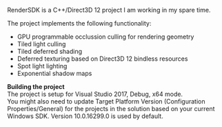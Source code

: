 RenderSDK is a C++/Direct3D 12 project I am working in my spare time.

The project implements the following functionality:

- GPU programmable occlussion culling for rendering geometry
- Tiled light culling
- Tiled deferred shading
- Deferred texturing based on Direct3D 12 bindless resources
- Spot light lighting
- Exponential shadow maps

<b>Building the project</b>  
The project is setup for Visual Studio 2017, Debug, x64 mode.  
You might also need to update Target Platform Version (Configuration Properties/General) for the projects in the solution based on your current Windows SDK. Version 10.0.16299.0 is used by default.
